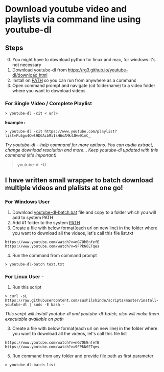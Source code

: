 # Download youtube video and playlists via command line using youtube-dl

## Steps 

0. You might have to download python for linux and mac, for windows it's not necessary  
1. Download youtube-dl from https://rg3.github.io/youtube-dl/download.html
2. Install on [PATH](http://windowsitpro.com/systems-management/how-can-i-add-new-folder-my-system-path) so you can run from anywhere as a command
3. Open command prompt and navigate (cd foldername) to a video folder where you want to download videos  

### For Single Video / Complete Playlist 
```
> youtube-dl -cit < url>
```
**Example :** 
```
> youtube-dl -cit https://www.youtube.com/playlist?list=PL6gx4Cwl9DGAcbMi1sH6oAMk4JHw91mC_
```

*Try youtube-dl --help command for more options. You can audio extract, change download resolution and more...*
*Keep youtube-dl updated with this command (it's important)*
>youtube-dl  -U


## I have written small wrapper to batch download multiple videos and plalists at one go!

### For Windows User 
1. Download [youtube-dl-batch.bat](https://raw.githubusercontent.com/sushilshinde/scripts/master/youtube-dl-batch.bat) file and copy to a folder which you will add to system PATH
2. Add #1 folder to the system [PATH](http://windowsitpro.com/systems-management/how-can-i-add-new-folder-my-system-path)
3. Create a file with below format(each url on new line) in the folder where you want to download all the videos, let's call this file list.txt

```
https://www.youtube.com/watch?v=nG7OhBnfefE
https://www.youtube.com/watch?v=9FPkN6ETqes
```
4. Run the command from command prompt
```
> youtube-dl-batch text.txt
```

### For Linux User - 

1. Run this script

```
> curl -sL https://raw.githubusercontent.com/sushilshinde/scripts/master/install-youtube-dl | sudo -E bash -
```
*This script will install youtube-dl and youtube-dl-batch, also will make them executable available on path*

3. Create a file with below format(each url on new line) in the folder where you want to download all the videos, let's call this file list
```
https://www.youtube.com/watch?v=nG7OhBnfefE
https://www.youtube.com/watch?v=9FPkN6ETqes
```
5. Run command from any folder and provide file path as first parameter
```
> youtube-dl-batch list
```

